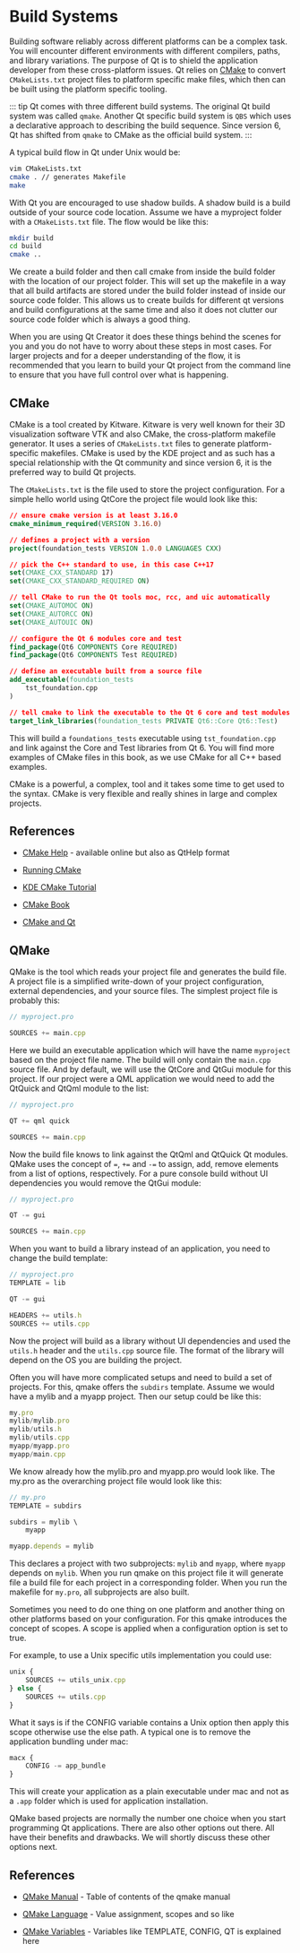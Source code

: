 # Build Systems

Building software reliably across different platforms can be a complex task. You will encounter different environments with different compilers, paths, and library variations. The purpose of Qt is to shield the application developer from these cross-platform issues. Qt relies on [CMake](https://cmake.org/) to convert `CMakeLists.txt` project files to platform specific make files, which then can be built using the platform specific tooling.

::: tip
Qt comes with three different build systems. The original Qt build system 
was called `qmake`. Another Qt specific build system is `QBS` which uses a 
declarative approach to describing the build sequence. Since version 6, Qt 
has shifted from `qmake` to CMake as the official build system.
:::

A typical build flow in Qt under Unix would be:

```sh
vim CMakeLists.txt
cmake . // generates Makefile
make
```

With Qt you are encouraged to use shadow builds. A shadow build is a build outside of your source code location. Assume we have a myproject folder with a `CMakeLists.txt` file. The flow would be like this:

```sh
mkdir build
cd build
cmake ..
```

We create a build folder and then call cmake from inside the build folder with the location of our project folder. This will set up the makefile in a way that all build artifacts are stored under the build folder instead of inside our source code folder. This allows us to create builds for different qt versions and build configurations at the same time and also it does not clutter our source code folder which is always a good thing.

When you are using Qt Creator it does these things behind the scenes for you and you do not have to worry about these steps in most cases. For larger projects and for a deeper understanding of the flow, it is recommended that you learn to build your Qt project from the command line to ensure that you have full control over what is happening.

## CMake

CMake is a tool created by Kitware. Kitware is very well known for their 3D visualization software VTK and also CMake, the cross-platform makefile generator. It uses a series of `CMakeLists.txt` files to generate platform-specific makefiles. CMake is used by the KDE project and as such has a special relationship with the Qt community and since version 6, it is the preferred way to build Qt projects.

The `CMakeLists.txt` is the file used to store the project configuration. For a simple hello world using QtCore the project file would look like this:

```cmake
// ensure cmake version is at least 3.16.0
cmake_minimum_required(VERSION 3.16.0)

// defines a project with a version
project(foundation_tests VERSION 1.0.0 LANGUAGES CXX)

// pick the C++ standard to use, in this case C++17
set(CMAKE_CXX_STANDARD 17)
set(CMAKE_CXX_STANDARD_REQUIRED ON)

// tell CMake to run the Qt tools moc, rcc, and uic automatically
set(CMAKE_AUTOMOC ON)
set(CMAKE_AUTORCC ON)
set(CMAKE_AUTOUIC ON)

// configure the Qt 6 modules core and test
find_package(Qt6 COMPONENTS Core REQUIRED)
find_package(Qt6 COMPONENTS Test REQUIRED)

// define an executable built from a source file
add_executable(foundation_tests
    tst_foundation.cpp
)

// tell cmake to link the executable to the Qt 6 core and test modules
target_link_libraries(foundation_tests PRIVATE Qt6::Core Qt6::Test)
```

This will build a `foundations_tests` executable using `tst_foundation.cpp` and link against the Core and Test libraries from Qt 6. You will find more examples of CMake files in this book, as we use CMake for all C++ based examples.

CMake is a powerful, a complex, tool and it takes some time to get used to the syntax. CMake is very flexible and really shines in large and complex projects.

## References


* [CMake Help](http://www.cmake.org/documentation/) - available online but also as QtHelp format


* [Running CMake](http://www.cmake.org/runningcmake/)


* [KDE CMake Tutorial](https://techbase.kde.org/Development/Tutorials/CMake)


* [CMake Book](http://www.kitware.com/products/books/CMakeBook.html)


* [CMake and Qt](http://www.cmake.org/cmake/help/v3.0/manual/cmake-qt.7.html)


## QMake

QMake is the tool which reads your project file and generates the build file. A project file is a simplified write-down of your project configuration, external dependencies, and your source files. The simplest project file is probably this:

```js
// myproject.pro

SOURCES += main.cpp
```

Here we build an executable application which will have the name `myproject` based on the project file name. The build will only contain the `main.cpp` source file. And by default, we will use the QtCore and QtGui module for this project. If our project were a QML application we would need to add the QtQuick and QtQml module to the list:

```js
// myproject.pro

QT += qml quick

SOURCES += main.cpp
```

Now the build file knows to link against the QtQml and QtQuick Qt modules. QMake uses the concept of `=`, `+=` and `-=` to assign, add, remove elements from a list of options, respectively. For a pure console build without UI dependencies you would remove the QtGui module:

```js
// myproject.pro

QT -= gui

SOURCES += main.cpp
```

When you want to build a library instead of an application, you need to change the build template:

```js
// myproject.pro
TEMPLATE = lib

QT -= gui

HEADERS += utils.h
SOURCES += utils.cpp
```

Now the project will build as a library without UI dependencies and used the `utils.h` header and the `utils.cpp` source file. The format of the library will depend on the OS you are building the project.

Often you will have more complicated setups and need to build a set of projects. For this, qmake offers the `subdirs` template. Assume we would have a mylib and a myapp project. Then our setup could be like this:

```js
my.pro
mylib/mylib.pro
mylib/utils.h
mylib/utils.cpp
myapp/myapp.pro
myapp/main.cpp
```

We know already how the mylib.pro and myapp.pro would look like. The my.pro as the overarching project file would look like this:

```js
// my.pro
TEMPLATE = subdirs

subdirs = mylib \
    myapp

myapp.depends = mylib
```

This declares a project with two subprojects: `mylib` and `myapp`, where `myapp` depends on `mylib`. When you run qmake on this project file it will generate file a build file for each project in a corresponding folder. When you run the makefile for `my.pro`, all subprojects are also built.

Sometimes you need to do one thing on one platform and another thing on other platforms based on your configuration. For this qmake introduces the concept of scopes. A scope is applied when a configuration option is set to true.

For example, to use a Unix specific utils implementation you could use:

```js
unix {
    SOURCES += utils_unix.cpp
} else {
    SOURCES += utils.cpp
}
```

What it says is if the CONFIG variable contains a Unix option then apply this scope otherwise use the else path. A typical one is to remove the application bundling under mac:

```js
macx {
    CONFIG -= app_bundle
}
```

This will create your application as a plain executable under mac and not as a `.app` folder which is used for application installation.

QMake based projects are normally the number one choice when you start programming Qt applications. There are also other options out there. All have their benefits and drawbacks. We will shortly discuss these other options next.

## References


* [QMake Manual](http://doc.qt.io/qt-5//qmake-manual.html) - Table of contents of the qmake manual


* [QMake Language](http://doc.qt.io/qt-5//qmake-language.html) - Value assignment, scopes and so like


* [QMake Variables](http://doc.qt.io/qt-5//qmake-variable-reference.html) - Variables like TEMPLATE, CONFIG, QT is explained here
